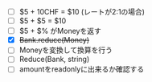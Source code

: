 - [ ] $5 + 10CHF = $10 (レートが2:1の場合)
- [ ] $5 + $5 = $10
- [ ] $5 + $% がMoneyを返す
- [x] ~~Bank.reduce(Money)~~
- [ ] Moneyを変換して換算を行う
- [ ] Reduce(Bank, string)
- [ ] amountをreadonlyに出来るか確認する